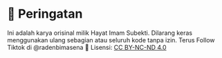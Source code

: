 # 📌 Peringatan
Ini adalah karya orisinal milik Hayat Imam Subekti. Dilarang keras menggunakan ulang sebagian atau seluruh kode tanpa izin.
Terus Follow Tiktok di @radenbimasena
📄 Lisensi: [CC BY-NC-ND 4.0](https://creativecommons.org/licenses/by-nc-nd/4.0/)
